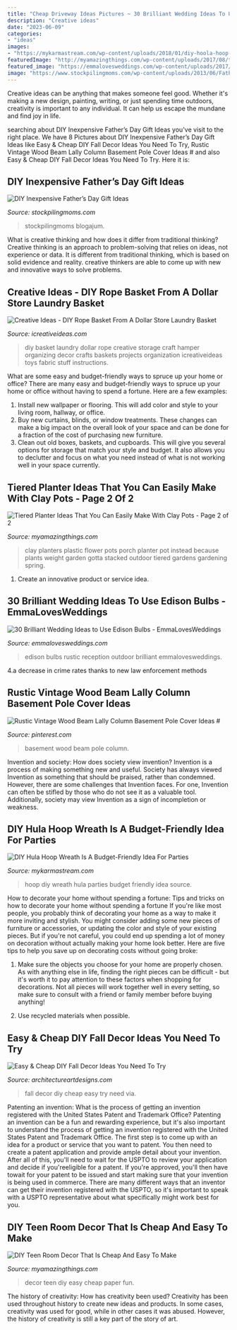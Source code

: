 ```yaml
---
title: "Cheap Driveway Ideas Pictures ~ 30 Brilliant Wedding Ideas To Use Edison Bulbs"
description: "Creative ideas"
date: "2023-06-09"
categories:
- "ideas"
images:
- "https://mykarmastream.com/wp-content/uploads/2018/01/diy-hoola-hoop-wreath-.jpg"
featuredImage: "http://myamazingthings.com/wp-content/uploads/2017/08/teen-room-decor-2.jpg"
featured_image: "https://emmalovesweddings.com/wp-content/uploads/2017/10/outdoor-rustic-wedding-reception-ideas.jpg"
image: "https://www.stockpilingmoms.com/wp-content/uploads/2013/06/Fathers-Day-Gift-2.jpg"
---
```



Creative ideas can be anything that makes someone feel good. Whether it's making a new design, painting, writing, or just spending time outdoors, creativity is important to any individual. It can help us escape the mundane and find joy in life.

	

		
searching about DIY Inexpensive Father’s Day Gift Ideas you've visit to the right place. We have 8 Pictures about DIY Inexpensive Father’s Day Gift Ideas like Easy &amp; Cheap DIY Fall Decor Ideas You Need To Try, Rustic Vintage Wood Beam Lally Column Basement Pole Cover Ideas # and also Easy &amp; Cheap DIY Fall Decor Ideas You Need To Try. Here it is:
		
    
## DIY Inexpensive Father’s Day Gift Ideas

<img loading=lazy src="https://www.stockpilingmoms.com/wp-content/uploads/2013/06/Fathers-Day-Gift-2.jpg" onerror="this.onerror=null;this.src='https://tse2.mm.bing.net/th?id=OIP.T1ZmV3w0ZBOdZR7AHEYOEgHaJ4&amp;pid=15.1';" alt="DIY Inexpensive Father’s Day Gift Ideas">

_Source: stockpilingmoms.com_

>stockpilingmoms blogajum. 

	

What is creative thinking and how does it differ from traditional thinking?
Creative thinking is an approach to problem-solving that relies on ideas, not experience or data. It is different from traditional thinking, which is based on solid evidence and reality. creative thinkers are able to come up with new and innovative ways to solve problems.

    
## Creative Ideas - DIY Rope Basket From A Dollar Store Laundry Basket

<img loading=lazy src="http://www.icreativeideas.com/wp-content/uploads/2016/07/Creative-Ideas-DIY-Rope-Basket-From-A-Dollar-Store-Laundry-Basket.jpg" onerror="this.onerror=null;this.src='https://tse1.mm.bing.net/th?id=OIP.Pra_PEU7vFAXWVkBJj4FQQHaJ6&amp;pid=15.1';" alt="Creative Ideas - DIY Rope Basket From A Dollar Store Laundry Basket">

_Source: icreativeideas.com_

>diy basket laundry dollar rope creative storage craft hamper organizing decor crafts baskets projects organization icreativeideas toys fabric stuff instructions. 

	

What are some easy and budget-friendly ways to spruce up your home or office?
There are many easy and budget-friendly ways to spruce up your home or office without having to spend a fortune. Here are a few examples: 
1. Install new wallpaper or flooring. This will add color and style to your living room, hallway, or office. 
2. Buy new curtains, blinds, or window treatments. These changes can make a big impact on the overall look of your space and can be done for a fraction of the cost of purchasing new furniture. 
3. Clean out old boxes, baskets, and cupboards. This will give you several options for storage that match your style and budget. It also allows you to declutter and focus on what you need instead of what is not working well in your space currently. 

    
## Tiered Planter Ideas That You Can Easily Make With Clay Pots - Page 2 Of 2

<img loading=lazy src="https://myamazingthings.com/wp-content/uploads/2017/07/clay-pot-ideas-11.jpg" onerror="this.onerror=null;this.src='https://tse4.mm.bing.net/th?id=OIP.mqBBXnuIibwI0htc8rbG5AHaK2&amp;pid=15.1';" alt="Tiered Planter Ideas That You Can Easily Make With Clay Pots - Page 2 of 2">

_Source: myamazingthings.com_

>clay planters plastic flower pots porch planter pot instead because plants weight garden gotta stacked outdoor tiered gardens gardening spring. 

	

1. Create an innovative product or service idea.

    
## 30 Brilliant Wedding Ideas To Use Edison Bulbs - EmmaLovesWeddings

<img loading=lazy src="https://emmalovesweddings.com/wp-content/uploads/2017/10/outdoor-rustic-wedding-reception-ideas.jpg" onerror="this.onerror=null;this.src='https://tse3.mm.bing.net/th?id=OIP.fZdrfC13ry4-yquBoRzX-QHaLH&amp;pid=15.1';" alt="30 Brilliant Wedding Ideas to Use Edison Bulbs - EmmaLovesWeddings">

_Source: emmalovesweddings.com_

>edison bulbs rustic reception outdoor brilliant emmalovesweddings. 

	

4.a decrease in crime rates thanks to new law enforcement methods

    
## Rustic Vintage Wood Beam Lally Column Basement Pole Cover Ideas #

<img loading=lazy src="https://i.pinimg.com/736x/7b/d5/ab/7bd5ab23b9583750ed4d6fed0dcd9502.jpg" onerror="this.onerror=null;this.src='https://tse1.mm.bing.net/th?id=OIP.lB7pPDwHefau5iZOSkKbOQAAAA&amp;pid=15.1';" alt="Rustic Vintage Wood Beam Lally Column Basement Pole Cover Ideas #">

_Source: pinterest.com_

>basement wood beam pole column. 

	

Invention and society: How does society view invention?
Invention is a process of making something new and useful. Society has always viewed Invention as something that should be praised, rather than condemned. However, there are some challenges that Invention faces. For one, Invention can often be stifled by those who do not see it as a valuable tool. Additionally, society may view Invention as a sign of incompletion or weakness.

    
## DIY Hula Hoop Wreath Is A Budget-Friendly Idea For Parties

<img loading=lazy src="https://mykarmastream.com/wp-content/uploads/2018/01/diy-hoola-hoop-wreath-.jpg" onerror="this.onerror=null;this.src='https://tse1.mm.bing.net/th?id=OIP.ccXLLWj7Nu_vjocJ8iaGvwHaLH&amp;pid=15.1';" alt="DIY Hula Hoop Wreath Is A Budget-Friendly Idea For Parties">

_Source: mykarmastream.com_

>hoop diy wreath hula parties budget friendly idea source. 

	

How to decorate your home without spending a fortune: Tips and tricks on how to decorate your home without spending a fortune
If you're like most people, you probably think of decorating your home as a way to make it more inviting and stylish. You might consider adding some new pieces of furniture or accessories, or updating the color and style of your existing pieces. But if you're not careful, you could end up spending a lot of money on decoration without actually making your home look better. Here are five tips to help you save up on decorating costs without going broke: 
1. Make sure the objects you choose for your home are properly chosen. As with anything else in life, finding the right pieces can be difficult - but it's worth it to pay attention to these factors when shopping for decorations. Not all pieces will work together well in every setting, so make sure to consult with a friend or family member before buying anything! 

2. Use recycled materials when possible.

    
## Easy &amp; Cheap DIY Fall Decor Ideas You Need To Try

<img loading=lazy src="https://www.architectureartdesigns.com/wp-content/uploads/2014/08/1027.jpg" onerror="this.onerror=null;this.src='https://tse4.mm.bing.net/th?id=OIP.kBIigFJq_RGTEpP8RQd3CQAAAA&amp;pid=15.1';" alt="Easy &amp; Cheap DIY Fall Decor Ideas You Need To Try">

_Source: architectureartdesigns.com_

>fall decor diy cheap easy try need via. 

	

Patenting an invention: What is the process of getting an invention registered with the United States Patent and Trademark Office?
Patenting an invention can be a fun and rewarding experience, but it's also important to understand the process of getting an invention registered with the United States Patent and Trademark Office. The first step is to come up with an idea for a product or service that you want to patent. You then need to create a patent application and provide ample detail about your invention. After all of this, you'll need to wait for the USPTO to review your application and decide if you'reeligible for a patent. If you're approved, you'll then have towait for your patent to be issued and start making sure that your invention is being used in commerce. There are many different ways that an inventor can get their invention registered with the USPTO, so it's important to speak with a USPTO representative about what specifically might work best for you.

    
## DIY Teen Room Decor That Is Cheap And Easy To Make

<img loading=lazy src="http://myamazingthings.com/wp-content/uploads/2017/08/teen-room-decor-2.jpg" onerror="this.onerror=null;this.src='https://tse2.mm.bing.net/th?id=OIP.xMoLQ4N49Rz31OvP63trkAHaLH&amp;pid=15.1';" alt="DIY Teen Room Decor That Is Cheap And Easy To Make">

_Source: myamazingthings.com_

>decor teen diy easy cheap paper fun. 

	

The history of creativity: How has creativity been used?
Creativity has been used throughout history to create new ideas and products. In some cases, creativity was used for good, while in other cases it was abused. However, the history of creativity is still a key part of the story of art.

